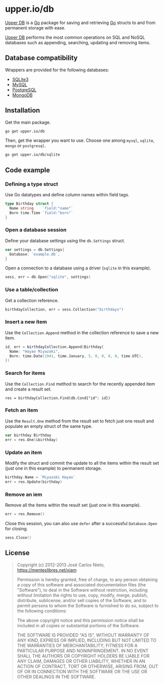 # upper.io/db

[Upper DB][1] is a [Go][2] package for saving and retrieving [Go][2] structs
to and from permanent storage with ease.

[Upper DB][1] performs the most common operations on SQL and NoSQL databases
such as appending, searching, updating and removing items.

## Database compatibility

Wrappers are provided for the following databases:

* [SQLite3](./sqlite)
* [MySQL](./mysql)
* [PostgreSQL](./postgresql)
* [MongoDB](./mongo)

## Installation

Get the main package.

```sh
go get upper.io/db
```

Then, get the wrapper you want to use. Choose one among `mysql`, `sqlite`,
`mongo` or `postgresql`.

```sh
go get upper.io/db/sqlite
```

## Code example

### Defining a type struct

Use Go datatypes and define column names within field tags.

```go
type Birthday struct {
  Name string    `field:"name"`
  Born time.Time `field:"born"`
}
```

### Open a database session

Define your database settings using the `db.Settings` struct.

```go
var settings = db.Settings{
  Database: `example.db`,
}
```

Open a connection to a database using a driver (`sqlite` in this example).

```go
sess, err = db.Open("sqlite", settings)
```

### Use a table/collection

Get a collection reference.

```go
birthdayCollection, err = sess.Collection("birthdays")
```

### Insert a new item

Use the `Collection.Append` method in the collection reference to save a new
item.

```go
id, err = birthdayCollection.Append(Birthday{
  Name: "Hayao Miyazaki",
  Born: time.Date(1941, time.January, 5, 0, 0, 0, 0, time.UTC),
})
```

### Search for items

Use the `Collection.Find` method to search for the recently appended item and
create a result set.

```
res = birthdayCollection.Find(db.Cond{"id": id})
```

### Fetch an item

Use the `Result.One` method from the result set to fetch just one result and
populate an empty struct of the same type.

```go
var birthday Birthday
err = res.One(&birthday)
```

### Update an item

Modify the struct and commit the update to all the items within the result set
(just one in this example) to permanent storage.

```go
birthday.Name = `Miyazaki Hayao`
err = res.Update(birthday)
```

### Remove an iem

Remove all the items within the result set (just one in this example).

```go
err = res.Remove()
```

Close this session, you can also use `defer` after a successful `Database.Open`
for closing.

```go
sess.Close()
```

## License

> Copyright (c) 2012-2013 José Carlos Nieto, https://menteslibres.net/xiam
>
> Permission is hereby granted, free of charge, to any person obtaining
> a copy of this software and associated documentation files (the
> "Software"), to deal in the Software without restriction, including
> without limitation the rights to use, copy, modify, merge, publish,
> distribute, sublicense, and/or sell copies of the Software, and to
> permit persons to whom the Software is furnished to do so, subject to
> the following conditions:
>
> The above copyright notice and this permission notice shall be
> included in all copies or substantial portions of the Software.
>
> THE SOFTWARE IS PROVIDED "AS IS", WITHOUT WARRANTY OF ANY KIND,
> EXPRESS OR IMPLIED, INCLUDING BUT NOT LIMITED TO THE WARRANTIES OF
> MERCHANTABILITY, FITNESS FOR A PARTICULAR PURPOSE AND
> NONINFRINGEMENT. IN NO EVENT SHALL THE AUTHORS OR COPYRIGHT HOLDERS BE
> LIABLE FOR ANY CLAIM, DAMAGES OR OTHER LIABILITY, WHETHER IN AN ACTION
> OF CONTRACT, TORT OR OTHERWISE, ARISING FROM, OUT OF OR IN CONNECTION
> WITH THE SOFTWARE OR THE USE OR OTHER DEALINGS IN THE SOFTWARE.

[1]: http://upper.io/db
[2]: http://golang.org
